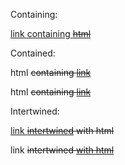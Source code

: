 Containing:

[link containing <s>html</s>](url)


Contained:

html <s>containing [link](url)</s>

html <s>containing [link][ref]</s>

[ref]: /url


Intertwined:

[link <s>intertwined](url) with html</s>

link <s>intertwined [with html</s>](url)

